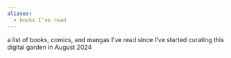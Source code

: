 ```yaml
---
aliases:
  - books I've read
---
```

a list of books, comics, and mangas I've read since I've started curating this digital garden in August 2024